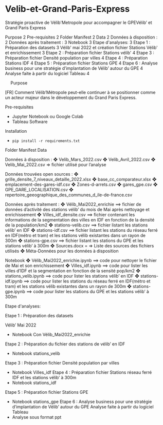 # Velib-et-Grand-Paris-Express
Stratégie proactive de Vélib'Metropole pour accompagner le GPEVélib’ et Grand Paris Express

Purpose	2
Pre-requisites	2
Folder Manifest	2
Data	2
Données à disposition :	2
Données après traitement :	3
Notebook	3
Etape d'analyses:	3
Etape 1 : Préparation des datasets	3
           Vélib' mai 2022 et création fichier Stations Vélib' et enrichissement	3
Etape 2 : Préparation fichier Stations vélib'     	4
Etape 3 : Préparation fichier Densité population par villes	4
Etape 4 : Préparation Stations IDF	4
Etape 5 : Préparation fichier Stations GPE	4
Etape 6 : Analyse business pour une stratégie d’implantation de Vélib’ autour du GPE 	4
Analyse faite à partir du logiciel Tableau	4



 
Purpose

[FR] Comment Vélib’Métropole peut-elle continuer à se positionner comme un acteur majeur dans le développement du Grand Paris Express.

Pre-requisites

- Jupyter Notebook ou Google Colab
- Tableau Software

Installation

- `pip install -r requirements.txt`



Folder Manifest
Data

Données à disposition : 
❖	Velib_Mars_2022.csv
❖	Velib_Avril_2022.csv
❖	Velib_Mai_2022.csv => fichier utilisé pour l’analyse

Données trouvées open sources : 
❖	grille_densite_7_niveaux_detaille_2022.xlsx
❖	base_cc_comparateur.xlsx
❖	emplacement-des-gares-idf.csv
❖	Zones-d-arrets.csv
❖	gares_gpe.csv
❖	GPE_GARE_LOCALISATION.csv
❖	repertoire_geeographique_des_communes_d_ile-de-france.csv

Données après traitement :
❖	Vélib_Mai2022_enrichie ==> fichier de données d’activité des stations vélib’ du mois de Mai après nettoyage et enrichissement
❖	Villes_idf_densite.csv  ==> fichier contenant les informations de la segmentation des villes en IDF en fonction de la densité de la population/km2
❖	stations-velib.csv  ==> fichier listant les stations vélib’ en IDF
❖	stations-idf.csv ==> fichier listant les stations du réseau ferré en IDF(métro et tram) et les stations vélib existantes dans un rayon de 300m
❖	stations-gpe.csv ==> fichier listant les stations du GPE et les stations vélib’ à 300m
❖	Sources.docx = => Liste des sources des fichiers utilisés
❖	Méta-Données pour les données à disposition


Notebook
❖	Vélib_Mai2022_enrichie.ipynb  ==> code pour nettoyer le fichier de Mai et son enrichissement
❖	Villes_idf.ipynb  ==> code pour lister les villes d’IDF et la segmentation en fonction de la sensité pop/km2
❖	stations_velib.ipynb ==> code pour lister les stations vélib’ en IDF
❖	stations-idf.ipynb  ==> code pour lister les stations du réseau ferré en IDF(métro et tram) et les stations vélib existantes dans un rayon de 300m
❖	stations-gpe.ipynb ==> code pour lister les stations du GPE et les stations vélib’ à 300m



Etape d'analyses:

Etape 1 : Préparation des datasets

Vélib’ Mai 2022
-	Notebook Con Vélib_Mai2022_enrichie

Etape 2 : Préparation du fichier des stations de vélib’ en IDF
-	Notebook stations_velib

Etape 3 :  Préparation fichier Densité population par villes
-	Notebook Villes_idf
Etape 4 : Préparation fichier Stations réseau ferré IDF et les stations vélib’ à 300m
-	Notebook stations_idf 

Etape 5 : Préparation fichier Stations GPE
-	Notebook stations_gpe
Etape 6 : Analyse business pour une stratégie d’implantation de Vélib’ autour du GPE 
Analyse faite à partir du logiciel Tableau
-	Analyse sous format ppt






